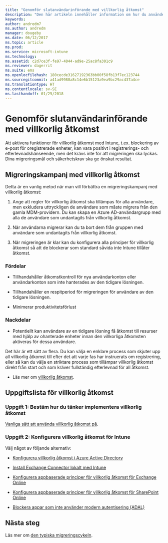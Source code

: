 ```yaml
---
title: "Genomför slutanvändarinförande med villkorlig åtkomst"
description: "Den här artikeln innehåller information om hur du använder villkorlig åtkomst för att underlätta Intune-registreringen."
keywords: 
author: andredm7
ms.author: andredm
manager: dougeby
ms.date: 06/12/2017
ms.topic: article
ms.prod: 
ms.service: microsoft-intune
ms.technology: 
ms.assetid: c2d7ce3f-fe97-4044-ad9e-25ac8fa301c9
ms.reviewer: dagerrit
ms.suite: ems
ms.openlocfilehash: 180cecde31627192363bb00f58fb13f7ec123744
ms.sourcegitcommit: a41ad9988a8c14e6b15123a9ea9bc29ac437a4ce
ms.translationtype: HT
ms.contentlocale: sv-SE
ms.lasthandoff: 01/25/2018
---
```

# <a name="drive-end-user-adoption-with-conditional-access"></a>Genomför slutanvändarinförande med villkorlig åtkomst

Att aktivera funktioner för villkorlig åtkomst med Intune, t.ex. blockering av e-post för oregistrerade enheter, kan vara positivt i registrerings- och efterlevnadshänseende, men det krävs inte för att migreringen ska lyckas. Dina migreringsmål och säkerhetskrav ska ge önskat resultat.

## <a name="migration-campaign-with-conditional-access"></a>Migreringskampanj med villkorlig åtkomst

Detta är en vanlig metod när man vill förbättra en migreringskampanj med villkorlig åtkomst:

1.  Ange att regler för villkorlig åtkomst ska tillämpas för alla användare, men exkludera uttryckligen de användare som måste migrera från den gamla MDM-providern. Du kan skapa en Azure AD-användargrupp med alla de användare som undantagits från villkorlig åtkomst.

2.  När användarna migrerar kan du ta bort dem från gruppen med användare som undantagits från villkorlig åtkomst.

3.  När migreringen är klar kan du konfigurera alla principer för villkorlig åtkomst så att de blockerar som standard såvida inte Intune tillåter åtkomst.

### <a name="advantages"></a>Fördelar

-   Tillhandahåller åtkomstkontroll för nya användarkonton eller användarkonton som inte hanterades av den tidigare lösningen.

-   Tillhandahåller en respitperiod för migreringen för användare av den tidigare lösningen.

-   Minimerar produktivitetsförlust

### <a name="disadvantages"></a>Nackdelar

-   Potentiellt kan användare av en tidigare lösning få åtkomst till resurser med hjälp av ohanterade enheter innan den villkorliga åtkomsten aktiveras för dessa användare.


Det här är ett sätt av flera. Du kan välja en enklare process som skjuter upp all villkorlig åtkomst till efter det att varje fas har instruerats om registrering, eller så kan du välja en striktare process som tillämpar villkorlig åtkomst direkt från start och som kräver fullständig efterlevnad för all åtkomst.

-   Läs mer om [villkorlig åtkomst](conditional-access.md).

## <a name="task-list-for-conditional-access"></a>Uppgiftslista för villkorlig åtkomst

### <a name="task-1-decide-how-you-are-going-to-implement-conditional-access"></a>Uppgift 1: Bestäm hur du tänker implementera villkorlig åtkomst

[Vanliga sätt att använda villkorlig åtkomst på](conditional-access-intune-common-ways-use.md).

### <a name="task-2-set-up-intune-conditional-access"></a>Uppgift 2: Konfigurera villkorlig åtkomst för Intune

Välj något av följande alternativ:

-   [Konfigurera villkorlig åtkomst i Azure Active Directory](https://docs.microsoft.com/azure/active-directory/active-directory-conditional-access-azure-portal)

-   [Install Exchange Connector lokalt med Intune](exchange-connector-install.md)

-   [Konfigurera appbaserade principer för villkorlig åtkomst för Exchange Online](app-based-conditional-access-intune-create.md)

-   [Konfigurera appbaserade principer för villkorlig åtkomst för SharePoint Online](app-based-conditional-access-intune-create.md)

-   [Blockera appar som inte använder modern autentisering (ADAL)](app-modern-authentication-block.md)

## <a name="next-steps"></a>Nästa steg

Läs mer om [den typiska migreringscykeln](migration-guide-cycle.md).
